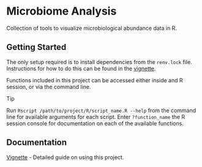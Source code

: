 # Microbiome Analysis

Collection of tools to visualize microbiological abundance data in R.

## Getting Started

The only setup required is to install dependencies from the `renv.lock` file. Instructions for how to do this can be found in the [vignette](vignettes/vignette.md).

Functions included in this project can be accessed either inside and R session, or via the command line.

> [!TIP]
> Run `Rscript /path/to/project/R/script_name.R --help` from the command line for available arguments for each script.
> Enter `?function_name` the R session console for documentation on each of the available functions.

## Documentation

[Vignette](vignettes/vignette.md) - Detailed guide on using this project.